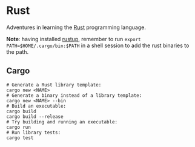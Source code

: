 # Rust

Adventures in learning the [Rust](https://www.rust-lang.org) programming
language.

**Note**: having installed [rustup](https://github.com/rust-lang-nursery/rustup.rs),
remember to run ``export PATH=$HOME/.cargo/bin:$PATH`` in a shell session to add the rust
binaries to the path.

## Cargo

```
# Generate a Rust library template:
cargo new <NAME>
# Generate a binary instead of a library template:
cargo new <NAME> --bin
# Build an executable:
cargo build
cargo build --release
# Try building and running an executable:
cargo run
# Run library tests:
cargo test
```
